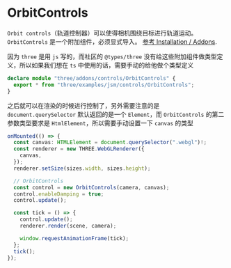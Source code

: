 # OrbitControls

`Orbit controls`（轨道控制器）可以使得相机围绕目标进行轨道运动。
`OrbitControls` 是一个附加组件，必须显式导入。 [参考 Installation / Addons](https://threejs.org/docs/#manual/en/introduction/Installation).

因为 `three` 是用 `js` 写的，而社区的 `@types/three` 没有给这些附加组件做类型定义，所以如果我们想在 `ts` 中使用的话，需要手动的给他做个类型定义

```ts vite-env.d.ts
declare module "three/addons/controls/OrbitControls" {
  export * from "three/examples/jsm/controls/OrbitControls";
}
```

之后就可以在渲染的时候进行控制了，另外需要注意的是 `document.querySelector` 默认返回的是一个 `Element`，而 `OrbitControls` 的第二参数类型要求是 `HtmlElement`，所以需要手动设置一下 `canvas` 的类型

```ts
onMounted(() => {
  const canvas: HTMLElement = document.querySelector(".webgl")!;
  const renderer = new THREE.WebGLRenderer({
    canvas,
  });
  renderer.setSize(sizes.width, sizes.height);

  // OrbitControls
  const control = new OrbitControls(camera, canvas);
  control.enableDamping = true;
  control.update();

  const tick = () => {
    control.update();
    renderer.render(scene, camera);

    window.requestAnimationFrame(tick);
  };
  tick();
});
```

